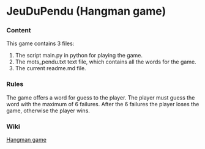 # JeuDuPendu (Hangman game)

### Content
This game contains 3 files:
1. The script main.py in python for playing the game.
2. The mots_pendu.txt text file, which contains all the words for the game.
3. The current readme.md file.

### Rules
The game offers a word for guess to the player.
The player must guess the word with the maximum of 6 failures. 
After the 6 failures the player loses the game, otherwise the player wins.

### Wiki
[Hangman game](https://en.wikipedia.org/wiki/Hangman_(game))
